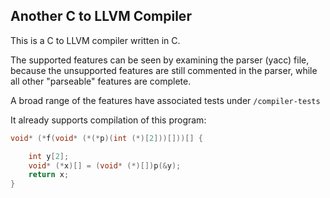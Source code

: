 ## Another C to LLVM Compiler

This is a C to LLVM compiler written in C.

The supported features can be seen by examining the parser (yacc) file, because the unsupported features are still commented in the parser, while all other "parseable" features are complete.

A broad range of the features have associated tests under `/compiler-tests`

It already supports compilation of this <interesting> program:
```c
void* (*f(void* (*(*p)(int (*)[2]))[]))[] {

    int y[2];
    void* (*x)[] = (void* (*)[])p(&y);
    return x;
}
```

